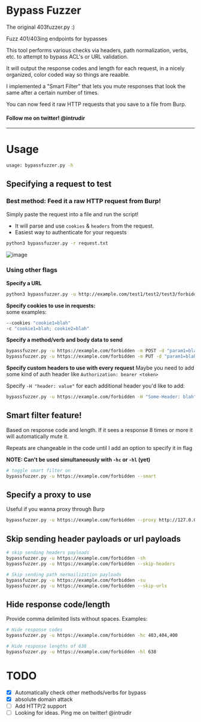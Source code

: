 # Bypass Fuzzer
The original 403fuzzer.py :)

Fuzz 401/403ing endpoints for bypasses

This tool performs various checks via headers, path normalization, verbs, etc. to attempt to bypass ACL's or URL validation.

It will output the response codes and length for each request, in a nicely organized, color coded way so things are reaable.

I implemented a "Smart Filter" that lets you mute responses that look the same after a certain number of times.

You can now feed it raw HTTP requests that you save to a file from Burp.

#### Follow me on twitter! @intrudir

---
# Usage
```bash
usage: bypassfuzzer.py -h
```
## Specifying a request to test
### Best method: Feed it a raw HTTP request from Burp!
Simply paste the request into a file and run the script!  
- It will parse and use `cookies` & `headers` from the request.
- Easiest way to authenticate for your requests
```bash
python3 bypassfuzzer.py -r request.txt
```
![image](https://user-images.githubusercontent.com/24526564/188021983-2f38bac0-c144-45ce-9a45-3db32470a136.png)

### Using other flags
**Specify a URL**
```bash
python3 bypassfuzzer.py -u http://example.com/test1/test2/test3/forbidden.html
```

**Specify cookies to use in requests:**  
some examples:
```bash
--cookies "cookie1=blah"
-c "cookie1=blah; cookie2=blah"
```

**Specify a method/verb and body data to send**
```bash
bypassfuzzer.py -u https://example.com/forbidden -m POST -d "param1=blah&param2=blah2"
bypassfuzzer.py -u https://example.com/forbidden -m PUT -d "param1=blah&param2=blah2"
```

**Specify custom headers to use with every request**
Maybe you need to add some kind of auth header like `Authorization: bearer <token>`

Specify `-H "header: value"` for each additional header you'd like to add:
```bash
bypassfuzzer.py -u https://example.com/forbidden -H "Some-Header: blah" -H "Authorization: Bearer 1234567"
```

## Smart filter feature!
Based on response code and length. If it sees a response 8 times or more it will automatically mute it.

Repeats are changeable in the code until I add an option to specify it in flag

**NOTE: Can't be used simultaneously with `-hc` or `-hl` (yet)**

```bash
# toggle smart filter on
bypassfuzzer.py -u https://example.com/forbidden --smart
```

## Specify a proxy to use
Useful if you wanna proxy through Burp
```bash
bypassfuzzer.py -u https://example.com/forbidden --proxy http://127.0.0.1:8080
```

## Skip sending header payloads or url payloads
```bash
# skip sending headers payloads
bypassfuzzer.py -u https://example.com/forbidden -sh
bypassfuzzer.py -u https://example.com/forbidden --skip-headers

# Skip sending path normailization payloads
bypassfuzzer.py -u https://example.com/forbidden -su
bypassfuzzer.py -u https://example.com/forbidden --skip-urls
```

## Hide response code/length
Provide comma delimited lists without spaces.
Examples:
```bash
# Hide response codes
bypassfuzzer.py -u https://example.com/forbidden -hc 403,404,400  

# Hide response lengths of 638
bypassfuzzer.py -u https://example.com/forbidden -hl 638  
```

# TODO
- [x] Automatically check other methods/verbs for bypass
- [x] absolute domain attack
- [ ] Add HTTP/2 support
- [ ] Looking for ideas. Ping me on twitter! @intrudir
